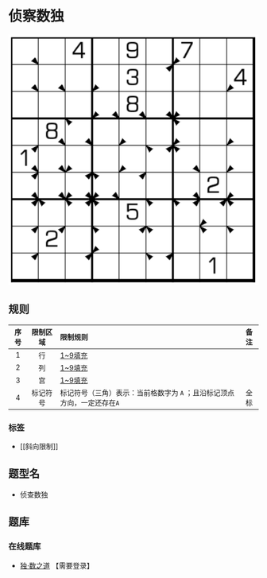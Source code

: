 # 侦察数独

![题](../../../../../images/sudoku/侦查数独.png)

## 规则

| 序号  | 限制区域 | 限制规则                                     | 备注  |
|:---:|:----:|:-----------------------------------------|:---:|
|  1  |  行   | [1~9填充]                                  |     |
|  2  |  列   | [1~9填充]                                  |     |
|  3  |  宫   | [1~9填充]                                  |     |
|  4  | 标记符号 | 标记符号（三角）表示：当前格数字为 `A` ；且沿标记顶点方向，一定还存在`A` | 全标  |

### 标签

- [[斜向限制]]

## 题型名

- 侦查数独

## 题库

### 在线题库

- [独·数之道](http://www.sudokufans.org.cn/lx/game.index.php?type=detection) 【需要登录】

[1~9填充]: ../../../../../rules.md#1to9填充
